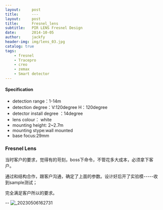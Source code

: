 ```yaml
---
layout:     post
title:      ---
layout:     post
title:      Fresnel_lens
subtitle:   PIR LENS Fresnel Design
date:       2014-10-05
author:     jackfy
header-img: img/lens_03.jpg
catalog: true
tags:
    - fresnel
    - Tracepro
    - creo
    - zemax
    - Smart detector 
---
```

#### Specification
- detection range：1-14m
- detection degree：V:120degree   H：120degree
- detector install degree ：14degree
- lens colour： white
- mounting height: 2~2.7m
- mounting stype:wall mounted
- base focus:29mm

### Fresnel Lens
当时客户的要求，觉得有的苛刻，boss下命令，不管花多大成本，必须拿下客户。

通过和结构合作，跟客户沟通，确定了上面的参数。设计好后开了实验模-----收到sample测试；

完全满足客户所以的要求。


--
![_20230506162731](https://user-images.githubusercontent.com/131378528/236615778-38ce2847-fb61-41ff-b0d8-b9c59eb9dde3.jpg)
